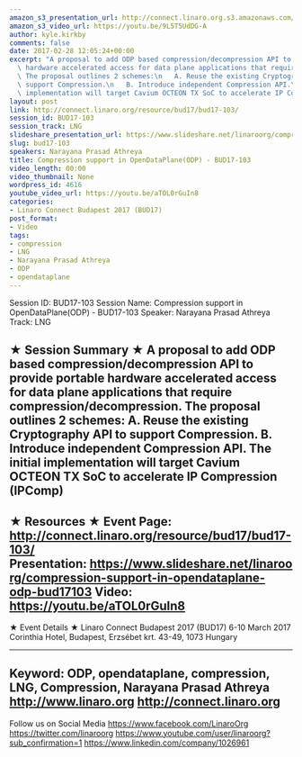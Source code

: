```yaml
---
amazon_s3_presentation_url: http://connect.linaro.org.s3.amazonaws.com/bud17/Presentations/BUD17-103%20CompressionODP.pdf
amazon_s3_video_url: https://youtu.be/9L5T5UdDG-A
author: kyle.kirkby
comments: false
date: 2017-02-28 12:05:24+00:00
excerpt: "A proposal to add ODP based compression/decompression API to provide portable\
  \ hardware accelerated access for data plane applications that require compression/decompression.\
  \ The proposal outlines 2 schemes:\n   A. Reuse the existing Cryptography API to\
  \ support Compression.\n   B. Introduce independent Compression API.\n  The initial\
  \ implementation will target Cavium OCTEON TX SoC to accelerate IP Compression (IPComp)"
layout: post
link: http://connect.linaro.org/resource/bud17/bud17-103/
session_id: BUD17-103
session_track: LNG
slideshare_presentation_url: https://www.slideshare.net/linaroorg/compression-support-in-opendataplane-odp-bud17103
slug: bud17-103
speakers: Narayana Prasad Athreya
title: Compression support in OpenDataPlane(ODP) - BUD17-103
video_length: 00:00
video_thumbnail: None
wordpress_id: 4616
youtube_video_url: https://youtu.be/aTOL0rGuIn8
categories:
- Linaro Connect Budapest 2017 (BUD17)
post_format:
- Video
tags:
- compression
- LNG
- Narayana Prasad Athreya
- ODP
- opendataplane
---
```




Session ID: BUD17-103
Session Name: Compression support in OpenDataPlane(ODP) - BUD17-103
Speaker: Narayana Prasad Athreya
Track: LNG

★ Session Summary ★
A proposal to add ODP based compression/decompression API to provide portable hardware accelerated access for data plane applications that require compression/decompression. The proposal outlines 2 schemes:
A. Reuse the existing Cryptography API to support Compression.
B. Introduce independent Compression API.
The initial implementation will target Cavium OCTEON TX SoC to accelerate IP Compression (IPComp)
---------------------------------------------------
★ Resources ★
Event Page: http://connect.linaro.org/resource/bud17/bud17-103/
Presentation: https://www.slideshare.net/linaroorg/compression-support-in-opendataplane-odp-bud17103
Video: https://youtu.be/aTOL0rGuIn8
---------------------------------------------------

★ Event Details ★
Linaro Connect Budapest 2017 (BUD17)
6-10 March 2017
Corinthia Hotel, Budapest,
Erzsébet krt. 43-49,
1073 Hungary

---------------------------------------------------
Keyword: ODP, opendataplane, compression, LNG, Compression, Narayana Prasad Athreya
http://www.linaro.org
http://connect.linaro.org
---------------------------------------------------
Follow us on Social Media
https://www.facebook.com/LinaroOrg
https://twitter.com/linaroorg
https://www.youtube.com/user/linaroorg?sub_confirmation=1
https://www.linkedin.com/company/1026961
